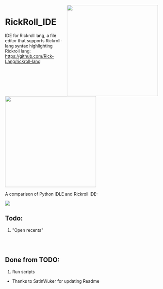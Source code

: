 <img src="https://cdn.discordapp.com/attachments/915761717970096130/959888456673275924/icon.png" align="right" width="300" height="300"/>

# RickRoll_IDE

IDE for Rickroll lang, a file editor that supports Rickroll-lang syntax highlighting
<br>
Rickroll lang: https://github.com/Rick-Lang/rickroll-lang

<img src="https://i.imgur.com/icr6IAs.jpg" width="300" height="300"/>

A comparison of Python IDLE and Rickroll IDE:

![](https://i.imgur.com/kFpVs0h.png)

## Todo:
1. "Open recents"
<br>
<br>

## Done from TODO:
1. Run scripts
* Thanks to SatinWuker for updating Readme

